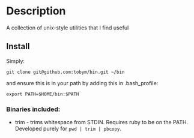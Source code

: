 # Description

A collection of unix-style utilities that I find useful

## Install

Simply:

    git clone git@github.com:tobym/bin.git ~/bin

and ensure this is in your path by adding this in .bash_profile:

    export PATH=$HOME/bin:$PATH


### Binaries included:

* trim - trims whitespace from STDIN. Requires ruby to be on the PATH. Developed purely for `pwd | trim | pbcopy`.

